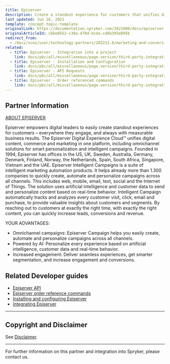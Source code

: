 ```yaml
---
title: Episerver
description: Create a standout experience for customers that unifies digital content, commerce, and marketing in one platform, including omnichannel solutions for smart personalization and intelligent campaigns by integrating Episerver into Spryker Commerce OS.
last_updated: Jun 16, 2021
template: concept-topic-template
originalLink: https://documentation.spryker.com/2021080/docs/episerver
originalArticleId: cbbe8552-c38a-478d-bcda-cd6b393e895b
redirect_from:
  - /docs/scos/user/technology-partners/202212.0/marketing-and-conversion/customer-communication/episerver.html
related:
  - title: Episerver - Integration into a project
    link: docs/pbc/all/miscellaneous/page.version/third-party-integrations/marketing-and-conversion/customer-communication/episerver/integrate-episerver.html
  - title: Episerver - Installation and Configuration
    link: docs/pbc/all/miscellaneous/page.version/third-party-integrations/marketing-and-conversion/customer-communication/episerver/install-and-configure-episerver.html
  - title: Episerver - API Requests
    link: docs/pbc/all/miscellaneous/page.version/third-party-integrations/marketing-and-conversion/customer-communication/episerver/episerver-api.html
  - title: Episerver - Order referenced commands
    link: docs/pbc/all/miscellaneous/page.version/third-party-integrations/marketing-and-conversion/customer-communication/episerver/episerver-order-reference-commands.html
---
```


## Partner Information

[ABOUT EPISERVER](https://www.episerver.com/)

Episerver empowers digital leaders to easily create standout experiences for customers – everywhere they engage, and always with measurable business results. The Episerver Digital Experience Cloud™ unifies digital content, commerce and marketing in one platform, including omnichannel solutions for smart personalization and intelligent campaigns. Founded in 1994, Episerver has offices in the US, UK, Sweden, Australia, Germany, Denmark, Finland, Norway, the Netherlands, Spain, South Africa, Singapore, Vietnam and the UAE.
Episerver Intelligent Campaigns is a suite of intelligent marketing automation products. It helps already more than 1.300 companies to quickly create, automate and personalize campaigns across all channels. This includes web, mobile, email, text, social and the Internet of Things. The solution uses artificial intelligence and customer data to send and personalize content based on real-time behavior. Intelligent Campaign automatically tracks and analyzes every customer visit, click, email and purchase, to provide valuable insights about customers and segments. By reaching out to customers at exactly the right time, with exactly the right content, you can quickly increase leads, conversions and revenue.

YOUR ADVANTAGES:

* Omnichannel campaigns: Episerver Campaign helps you easily create, automate and personalize campaigns across all channels.
* Powered by AI: Personalize every experience based on artificial intelligence, customer data and real-time behavior.
* Increased engagement: Deliver seamless experiences, get smarter segmentation, and increase engagement and conversions.

## Related Developer guides

* [Episerver API](/docs/pbc/all/miscellaneous/{{page.version}}/third-party-integrations/marketing-and-conversion/customer-communication/episerver/episerver-api.html)
* [Episerver order reference commands](/docs/pbc/all/miscellaneous/{{page.version}}/third-party-integrations/marketing-and-conversion/customer-communication/episerver/episerver-order-reference-commands.html)
* [Installing and configuring Episerver](/docs/pbc/all/miscellaneous/{{page.version}}/third-party-integrations/marketing-and-conversion/customer-communication/episerver/install-and-configure-episerver.html)
* [Integrating Episerver](/docs/pbc/all/miscellaneous/{{page.version}}/third-party-integrations/marketing-and-conversion/customer-communication/episerver/integrate-episerver.html)


---

## Copyright and Disclaimer

See [Disclaimer](https://github.com/spryker/spryker-documentation).

---
For further information on this partner and integration into Spryker, please contact us.

<div class="hubspot-form js-hubspot-form" data-portal-id="2770802" data-form-id="163e11fb-e833-4638-86ae-a2ca4b929a41" id="hubspot-1"></div>
